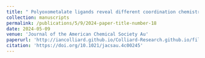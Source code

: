 ```yaml
---
title: " Polyoxometalate ligands reveal different coordination chemistries among lanthanides and heavy actinides"
collection: manuscripts
permalink: /publications/5/9/2024-paper-title-number-18
date: 2024-05-09
venue: 'Journal of the American Chemical Society Au'
paperurl: 'http://iancolliard.github.io/Colliard-Research.github.io/files/paper18.pdf'
citation: 'https://doi.org/10.1021/jacsau.4c00245'
---
```

